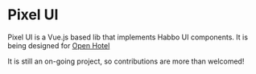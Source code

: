 # Pixel UI

Pixel UI is a Vue.js based lib that implements Habbo UI components.
It is being designed for [Open Hotel](https://github.com/open-hotel/open-hotel-client)

It is still an on-going project, so contributions are more than welcomed!
